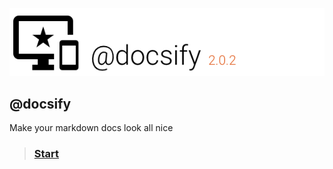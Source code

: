 ![header](./media/header.png)
## @docsify

Make your markdown docs look all nice

> ### [Start](./docs)